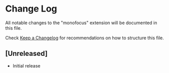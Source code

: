 # Change Log

All notable changes to the "monofocus" extension will be documented in this file.

Check [Keep a Changelog](http://keepachangelog.com/) for recommendations on how to structure this file.

## [Unreleased]

- Initial release
